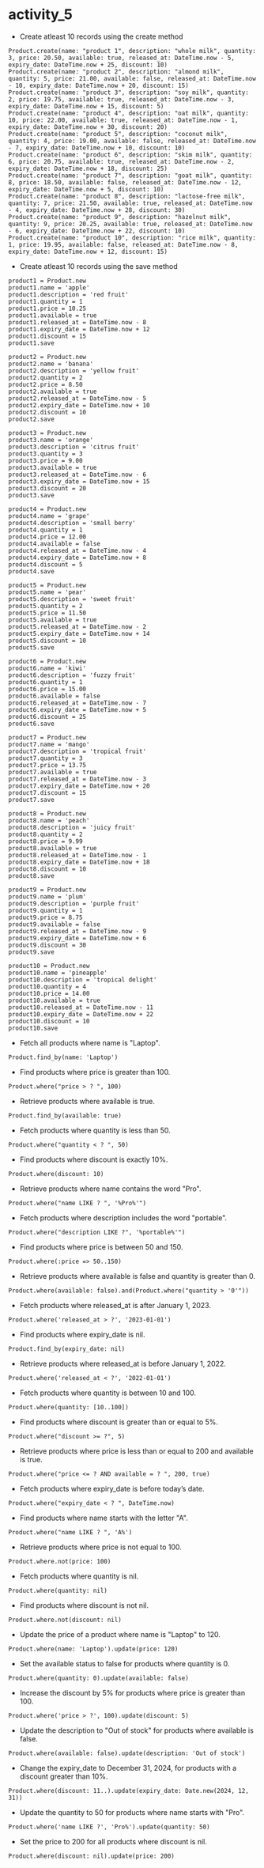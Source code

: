 # activity_5

* Create atleast 10 records using the create method

```rails=
Product.create(name: "product 1", description: "whole milk", quantity: 3, price: 20.50, available: true, released_at: DateTime.now - 5, expiry_date: DateTime.now + 25, discount: 10)
Product.create(name: "product 2", description: "almond milk", quantity: 5, price: 21.00, available: false, released_at: DateTime.now - 10, expiry_date: DateTime.now + 20, discount: 15)
Product.create(name: "product 3", description: "soy milk", quantity: 2, price: 19.75, available: true, released_at: DateTime.now - 3, expiry_date: DateTime.now + 15, discount: 5)
Product.create(name: "product 4", description: "oat milk", quantity: 10, price: 22.00, available: true, released_at: DateTime.now - 1, expiry_date: DateTime.now + 30, discount: 20)
Product.create(name: "product 5", description: "coconut milk", quantity: 4, price: 19.00, available: false, released_at: DateTime.now - 7, expiry_date: DateTime.now + 10, discount: 10)
Product.create(name: "product 6", description: "skim milk", quantity: 6, price: 20.75, available: true, released_at: DateTime.now - 2, expiry_date: DateTime.now + 18, discount: 25)
Product.create(name: "product 7", description: "goat milk", quantity: 8, price: 18.50, available: false, released_at: DateTime.now - 12, expiry_date: DateTime.now + 5, discount: 10)
Product.create(name: "product 8", description: "lactose-free milk", quantity: 7, price: 21.50, available: true, released_at: DateTime.now - 4, expiry_date: DateTime.now + 28, discount: 30)
Product.create(name: "product 9", description: "hazelnut milk", quantity: 9, price: 20.25, available: true, released_at: DateTime.now - 6, expiry_date: DateTime.now + 22, discount: 10)
Product.create(name: "product 10", description: "rice milk", quantity: 1, price: 19.95, available: false, released_at: DateTime.now - 8, expiry_date: DateTime.now + 12, discount: 15)
```

* Create atleast 10 records using the save method

```rails=
product1 = Product.new
product1.name = 'apple'
product1.description = 'red fruit'
product1.quantity = 1
product1.price = 10.25
product1.available = true
product1.released_at = DateTime.now - 8
product1.expiry_date = DateTime.now + 12
product1.discount = 15
product1.save

product2 = Product.new
product2.name = 'banana'
product2.description = 'yellow fruit'
product2.quantity = 2
product2.price = 8.50
product2.available = true
product2.released_at = DateTime.now - 5
product2.expiry_date = DateTime.now + 10
product2.discount = 10
product2.save

product3 = Product.new
product3.name = 'orange'
product3.description = 'citrus fruit'
product3.quantity = 3
product3.price = 9.00
product3.available = true
product3.released_at = DateTime.now - 6
product3.expiry_date = DateTime.now + 15
product3.discount = 20
product3.save

product4 = Product.new
product4.name = 'grape'
product4.description = 'small berry'
product4.quantity = 1
product4.price = 12.00
product4.available = false
product4.released_at = DateTime.now - 4
product4.expiry_date = DateTime.now + 8
product4.discount = 5
product4.save

product5 = Product.new
product5.name = 'pear'
product5.description = 'sweet fruit'
product5.quantity = 2
product5.price = 11.50
product5.available = true
product5.released_at = DateTime.now - 2
product5.expiry_date = DateTime.now + 14
product5.discount = 10
product5.save

product6 = Product.new
product6.name = 'kiwi'
product6.description = 'fuzzy fruit'
product6.quantity = 1
product6.price = 15.00
product6.available = false
product6.released_at = DateTime.now - 7
product6.expiry_date = DateTime.now + 5
product6.discount = 25
product6.save

product7 = Product.new
product7.name = 'mango'
product7.description = 'tropical fruit'
product7.quantity = 3
product7.price = 13.75
product7.available = true
product7.released_at = DateTime.now - 3
product7.expiry_date = DateTime.now + 20
product7.discount = 15
product7.save

product8 = Product.new
product8.name = 'peach'
product8.description = 'juicy fruit'
product8.quantity = 2
product8.price = 9.99
product8.available = true
product8.released_at = DateTime.now - 1
product8.expiry_date = DateTime.now + 18
product8.discount = 10
product8.save

product9 = Product.new
product9.name = 'plum'
product9.description = 'purple fruit'
product9.quantity = 1
product9.price = 8.75
product9.available = false
product9.released_at = DateTime.now - 9
product9.expiry_date = DateTime.now + 6
product9.discount = 30
product9.save

product10 = Product.new
product10.name = 'pineapple'
product10.description = 'tropical delight'
product10.quantity = 4
product10.price = 14.00
product10.available = true
product10.released_at = DateTime.now - 11
product10.expiry_date = DateTime.now + 22
product10.discount = 10
product10.save
```

* Fetch all products where name is "Laptop".

```ruby=
Product.find_by(name: 'Laptop') 
```

* Find products where price is greater than 100.

```ruby=
Product.where("price > ? ", 100)
```
* Retrieve products where available is true.

```ruby=
Product.find_by(available: true)
```

* Fetch products where quantity is less than 50.

```ruby=
Product.where("quantity < ? ", 50)
```

* Find products where discount is exactly 10%.

```ruby=
Product.where(discount: 10)
```

* Retrieve products where name contains the word "Pro".

```ruby=
Product.where("name LIKE ? ", '%Pro%'")
```

* Fetch products where description includes the word "portable".

```ruby=
Product.where("description LIKE ?", '%portable%'")
```

* Find products where price is between 50 and 150.

```ruby=
Product.where(:price => 50..150)
```

* Retrieve products where available is false and quantity is greater than 0.

```ruby=
Product.where(available: false).and(Product.where("quantity > '0'"))
```

* Fetch products where released_at is after January 1, 2023.

```ruby=
Product.where('released_at > ?', '2023-01-01')
```

* Find products where expiry_date is nil.

```ruby=
Product.find_by(expiry_date: nil)
```

* Retrieve products where released_at is before January 1, 2022.

```ruby=
Product.where('released_at < ?', '2022-01-01')
```

* Fetch products where quantity is between 10 and 100.

```ruby=
Product.where(quantity: [10..100])
```

* Find products where discount is greater than or equal to 5%.

```ruby=
Product.where("discount >= ?", 5)
```

* Retrieve products where price is less than or equal to 200 and available is true.

```ruby=
Product.where("price <= ? AND available = ? ", 200, true)
```

* Fetch products where expiry_date is before today’s date.

```ruby=
Product.where("expiry_date < ? ", DateTime.now)
```

* Find products where name starts with the letter "A".

```ruby=
Product.where("name LIKE ? ", 'A%')
```

* Retrieve products where price is not equal to 100.

```ruby=
Product.where.not(price: 100)
```
* Fetch products where quantity is nil.

```ruby=
Product.where(quantity: nil)
```

* Find products where discount is not nil.

```ruby=
Product.where.not(discount: nil)
```

* Update the price of a product where name is "Laptop" to 120.

```ruby=
Product.where(name: 'Laptop').update(price: 120)
```

* Set the available status to false for products where quantity is 0.

```ruby=
Product.where(quantity: 0).update(available: false)
```

* Increase the discount by 5% for products where price is greater than 100.

```ruby=
Product.where('price > ?', 100).update(discount: 5)
```

* Update the description to "Out of stock" for products where available is false.

```ruby=
Product.where(available: false).update(description: 'Out of stock')
```

* Change the expiry_date to December 31, 2024, for products with a discount greater than 10%.

```ruby=
Product.where(discount: 11..).update(expiry_date: Date.new(2024, 12, 31))
```

* Update the quantity to 50 for products where name starts with "Pro".

```ruby=
Product.where('name LIKE ?', 'Pro%').update(quantity: 50)
```

* Set the price to 200 for all products where discount is nil.

```ruby=
Product.where(discount: nil).update(price: 200)
```